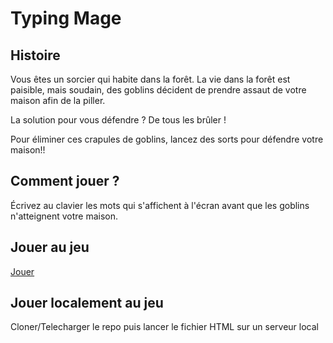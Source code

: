# Typing Mage

## Histoire
Vous êtes un sorcier qui habite dans la forêt. La vie dans la forêt est paisible, mais soudain, des goblins décident de prendre assaut de votre maison afin de la piller.

La solution pour vous défendre ? De tous les brûler !

Pour éliminer ces crapules de goblins, lancez des sorts pour défendre votre maison!!

## Comment jouer ?
Écrivez au clavier les mots qui s'affichent à l'écran avant que les goblins n'atteignent votre maison.

## Jouer au jeu
[Jouer](https://slashinkun.github.io/typing-mage/)

## Jouer localement au jeu

Cloner/Telecharger le repo puis lancer le fichier HTML sur un serveur local

